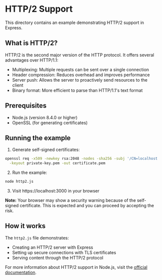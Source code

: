 # HTTP/2 Support

This directory contains an example demonstrating HTTP/2 support in Express.

## What is HTTP/2?

HTTP/2 is the second major version of the HTTP protocol. It offers several advantages over HTTP/1.1:

- Multiplexing: Multiple requests can be sent over a single connection
- Header compression: Reduces overhead and improves performance
- Server push: Allows the server to proactively send resources to the client
- Binary format: More efficient to parse than HTTP/1.1's text format

## Prerequisites

- Node.js (version 8.4.0 or higher)
- OpenSSL (for generating certificates)

## Running the example

1. Generate self-signed certificates:

```bash
openssl req -x509 -newkey rsa:2048 -nodes -sha256 -subj '/CN=localhost' \
  -keyout private-key.pem -out certificate.pem
```

2. Run the example:

```bash
node http2.js
```

3. Visit https://localhost:3000 in your browser

**Note:** Your browser may show a security warning because of the self-signed certificate. This is expected and you can proceed by accepting the risk.

## How it works

The `http2.js` file demonstrates:
- Creating an HTTP/2 server with Express
- Setting up secure connections with TLS certificates
- Serving content through the HTTP/2 protocol

For more information about HTTP/2 support in Node.js, visit the [official documentation](https://nodejs.org/api/http2.html).

